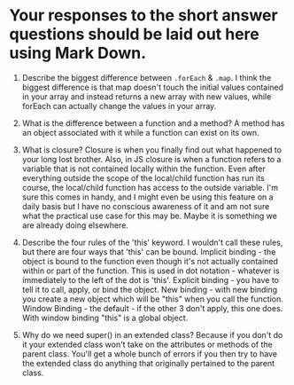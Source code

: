 # Your responses to the short answer questions should be laid out here using Mark Down.
1. Describe the biggest difference between `.forEach` & `.map`. I think the biggest difference is that map doesn't touch the initial values contained in your array and instead returns a new array with new values, while forEach can actually change the values in your array.
2. What is the difference between a function and a method? A method has an object associated with it while a function can exist on its own.
3. What is closure? Closure is when you finally find out what happened to your long lost brother. Also, in JS closure is when a function refers to a variable that is not contained locally within the function. Even after everything outside the scope of the local/child function has run its course, the local/child function has access to the outside variable. I'm sure this comes in handy, and I might even be using this feature on a daily basis but I have no conscious awareness of it and am not sure what the practical use case for this may be. Maybe it is something we are already doing elsewhere.
4. Describe the four rules of the 'this' keyword. I wouldn't call these rules, but there are four ways that 'this' can be bound.
Implicit binding - the object is bound to the function even though it's not actually contained within or part of the function. This is used in dot notation - whatever is immediately to the left of the dot is 'this'.
Explicit binding - you have to tell it to call, apply, or bind the object.
New binding - with new binding you create a new object which will be "this" when you call the function.
Window Binding - the default - if the other 3 don't apply, this one does. With window binding "this" is a global object.

5. Why do we need super() in an extended class? Because if you don't do it your extended class won't take on the attributes or methods of the parent class. You'll get a whole bunch of errors if you then try to have the extended class do anything that originally pertained to the parent class.

